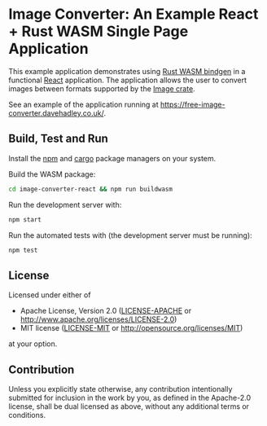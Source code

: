 # Image Converter: An Example React + Rust WASM Single Page Application

This example application demonstrates using
[Rust WASM bindgen](https://rustwasm.github.io/) in a functional
[React](https://reactjs.org/) application. The application allows the user to
convert images between formats supported by the
[Image crate](https://crates.io/crates/image).

See an example of the application running at <https://free-image-converter.davehadley.co.uk/>.

## Build, Test and Run

Install the
[npm](https://docs.npmjs.com/downloading-and-installing-node-js-and-npm) and
[cargo](https://rustup.rs/) package managers on your system.

Build the WASM package:

```bash
cd image-converter-react && npm run buildwasm
```

Run the development server with:

```bash
npm start
```

Run the automated tests with (the development server must be running):

```bash
npm test
```

## License

Licensed under either of

- Apache License, Version 2.0
  ([LICENSE-APACHE](LICENSE-APACHE) or http://www.apache.org/licenses/LICENSE-2.0)
- MIT license
  ([LICENSE-MIT](LICENSE-MIT) or http://opensource.org/licenses/MIT)

at your option.

## Contribution

Unless you explicitly state otherwise, any contribution intentionally submitted
for inclusion in the work by you, as defined in the Apache-2.0 license, shall be
dual licensed as above, without any additional terms or conditions.
